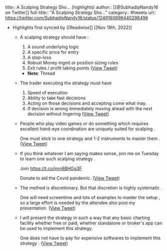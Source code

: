 title:: A  Scalping Strategy Sho... (highlights)
author:: [[@SubhadipNandy16 on Twitter]]
full-title:: "A  Scalping Strategy Sho..."
category:: #tweets
url:: https://twitter.com/SubhadipNandy16/status/1249160898440298496

- Highlights first synced by [[Readwise]] [[Nov 19th, 2022]]
	- A  scalping strategy should have : 
	  
	  1. A sound underlying logic 
	  2. A specific price for entry 
	  3. A stop-loss 
	  4. Robust Money mgmt or position sizing rules
	  5. Exit rules / profit taking points ([View Tweet](https://twitter.com/SubhadipNandy16/status/1249160898440298496))
		- **Note**: Thread
	- The trader executing the strategy must have
	  1. Speed of execution
	  2. Ability to take fast decisions 
	  3. Acting on those decisions and accepting come what may.
	  4. If decision is wrong immediately moving ahead with the next decision without lingering ([View Tweet](https://twitter.com/SubhadipNandy16/status/1249160900914929670))
	- People who play video games or do something which requires excellent hand-eye coordination are uniquely suited for scalping .
	  
	  One must stick to one strategy and 1-2 instruments to master them . ([View Tweet](https://twitter.com/SubhadipNandy16/status/1249160903846776838))
	- If you think whatever I am saying makes sense, join me on Tuesday to learn one such scalping strategy .
	  
	  Join https://t.co/jmn6BHGg3F
	  
	  Donate to aid the Covid pandemic. ([View Tweet](https://twitter.com/SubhadipNandy16/status/1249160906728144896))
	- The method is discretionary. But that discretion is highly systematic . 
	  
	  One will need screentime and lots of examples to master the setup , so a large effort is needed by the attendee also post my presentation. ([View Tweet](https://twitter.com/SubhadipNandy16/status/1249161522972155905))
	- I will present the strategy in such a way that any basic charting facility whether free or paid, whether standalone or broker's app can be used to implement this strategy. 
	  
	  One does not have to pay for expensive softwares to implement this strategy . ([View Tweet](https://twitter.com/SubhadipNandy16/status/1249161961507631105))